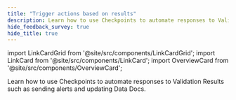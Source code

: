 ```yaml
---
title: "Trigger actions based on results"
description: Learn how to use Checkpoints to automate responses to Validation Results.
hide_feedback_survey: true
hide_title: true
---
```


import LinkCardGrid from '@site/src/components/LinkCardGrid';
import LinkCard from '@site/src/components/LinkCard';
import OverviewCard from '@site/src/components/OverviewCard';

<OverviewCard title={frontMatter.title}>
  Learn how to use Checkpoints to automate responses to Validation Results such as sending alerts and updating Data Docs.
</OverviewCard>


<LinkCardGrid>

  <LinkCard 
    topIcon 
    label="Create a Checkpoint with Actions"
    description="Create a Checkpoint that triggers actions based on Validation Results."
    to="/docs/core/trigger_actions_based_on_results/create_a_checkpoint_with_actions" 
    icon="/img/expectation_icon.svg" 
  />
  
  <LinkCard 
    topIcon 
    label="Choose a Result Format"
    description="Configure the verbosity of returned Validation Results."
    to="/docs/core/trigger_actions_based_on_results/choose_a_result_format" 
    icon="/img/expectation_icon.svg" 
  />

  <LinkCard 
    topIcon 
    label="Run a Checkpoint"
    description="Validate data and automate actions based on the Validation Results by running a Checkpoint"
    to="/docs/core/trigger_actions_based_on_results/run_a_checkpoint" 
    icon="/img/expectation_icon.svg" 
  />

</LinkCardGrid>